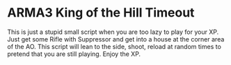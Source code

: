 # ARMA3 King of the Hill Timeout 

This is just a stupid small script when you are too lazy to play for your XP. Just get some Rifle with Suppressor and get into a house
at the corner area of the AO. This script will lean to the side, shoot, reload at random times to pretend that you are still playing. 
Enjoy the XP.
